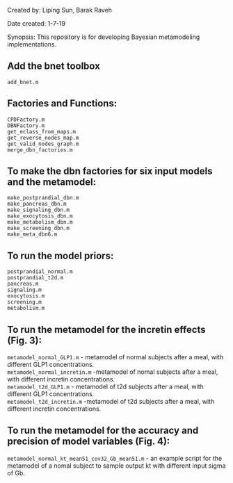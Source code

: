 Created by: 
Liping Sun, Barak Raveh

Date created: 
1-7-19

Synopsis:
This repository is for developing Bayesian metamodeling implementations. 

## Add the bnet toolbox
`add_bnet.m`

## Factories and Functions:
`CPDFactory.m`  
`DBNFactory.m`  
`get_eclass_from_maps.m`  
`get_reverse_nodes_map.m`  
`get_valid_nodes_graph.m`  
`merge_dbn_factories.m`  

## To make the dbn factories for six input models and the metamodel:
`make_postprandial_dbn.m`  
`make_pancreas_dbn.m`  
`make_signaling_dbn.m`   
`make_exocytosis_dbn.m`   
`make_metabolism_dbn.m`  
`make_screening_dbn.m`   
`make_meta_dbn6.m`  

## To run the model priors:
`postprandial_normal.m`  
`postprandial_t2d.m`   
`pancreas.m`   
`signaling.m`   
`exocytosis.m`  
`screening.m`  
`metabolism.m`   

## To run the metamodel for the incretin effects (Fig. 3):
`metamodel_normal_GLP1.m`  - metamodel of normal subjects after a meal,
with different GLP1 concentrations.   
`metamodel_normal_incretin.m` -metamodel of nomal subjects after a
meal, with different incretin concentrations.   
`metamodel_t2d_GLP1.m`  - metamodel of t2d subjects after a meal,
with different GLP1 concentrations.   
`metamodel_t2d_incretin.m` -metamodel of t2d subjects after a meal,
with different incretin concentrations.   

## To run the metamodel for the accuracy and precision of model variables (Fig. 4):
`metamodel_normal_kt_mean51_cov32_Gb_mean51.m` - an example script for
the metamodel of a nomal subject to sample output kt with different
input sigma of Gb.   
